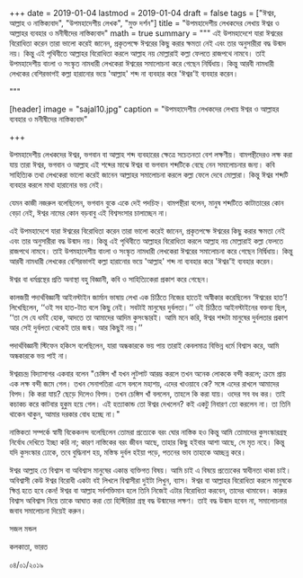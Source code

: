 +++
date = 2019-01-04
lastmod = 2019-01-04
draft = false
tags = ["ঈশ্বর, আল্লাহ ও নাস্তিক্যবাদ", "উপমহাদেশীয় লেখক", "মুক্ত দর্শন"]
title = "উপমহাদেশীয় লেখকদের লেখায় ঈশ্বর ও আল্লাহর ব্যবহার ও মনীষীদের নাস্তিক্যবাদ"
math = true
summary = """
এই উপমহাদেশে যারা ঈশ্বরের বিরোধিতা করেন তারা ভালো করেই জানেন, প্রকৃতপক্ষে ঈশ্বরের কিছু করার ক্ষমতা নেই এবং তার অনুসারীরা বদ্ধ উন্মাদ নয়। কিন্তু এই পৃথিবীতে আল্লাহর বিরোধিতা করলে আল্লাহ নয় মোল্লারাই কল্লা ফেলতে রাজপথে নামবে। তাই উপমহাদেশীয় বাংলা ও সংস্কৃত নামধারী লেখকেরা ঈশ্বরের সমালোচনা করে গেছেন নির্দ্বিধায়। কিন্তু আরবী নামধারী লেখকের বেশিরভাগই কল্লা হারানোর ভয়ে 'আল্লাহ' শব্দ না ব্যবহার করে 'ঈশ্বর'ই ব্যবহার করেন। 

"""

[header]
image = "sajal10.jpg"
caption = "উপমহাদেশীয় লেখকদের লেখায় ঈশ্বর ও আল্লাহর ব্যবহার ও মনীষীদের নাস্তিক্যবাদ"

+++

উপমহাদেশীয় লেখকদের ঈশ্বর, ভগবান বা আল্লাহ শব্দ ব্যবহারের ক্ষেত্রে সচেতনতা বেশ লক্ষণীয়। বামপন্থীদেরও লক্ষ করা যায় তারা ঈশ্বর, ভগবান ও আল্লাহ এই শব্দের মাঝে ঈশ্বর বা ভগবান শব্দটিকে বেছে নেন সমালোচনার জন্য। কবি সাহিত্যিক তথা লেখকেরা ভালো করেই জানেন আল্লাহর সমালোচনা করলে কল্লা ফেলে দেবে মোল্লারা। কিন্তু ঈশ্বর শব্দটি ব্যবহার করলে মাথা হারানোর ভয় নেই।

যেমন কাজী নজরুল বলেছিলেন, ভগবান বুকে একে দেই পদচিহ্ন। বামপন্থীরা বলেন, মানুষ শব্দটিতে কাটাতারের কোন বেড়া নেই, ঈশ্বর নামের কোন বড়বাবু এই বিশ্বসংসার চালাচ্ছেন না।

এই উপমহাদেশে যারা ঈশ্বরের বিরোধিতা করেন তারা ভালো করেই জানেন, প্রকৃতপক্ষে ঈশ্বরের কিছু করার ক্ষমতা নেই এবং তার অনুসারীরা বদ্ধ উন্মাদ নয়। কিন্তু এই পৃথিবীতে আল্লাহর বিরোধিতা করলে আল্লাহ নয় মোল্লারাই কল্লা ফেলতে রাজপথে নামবে। তাই উপমহাদেশীয় বাংলা ও সংস্কৃত নামধারী লেখকেরা ঈশ্বরের সমালোচনা করে গেছেন নির্দ্বিধায়। কিন্তু আরবী নামধারী লেখকের বেশিরভাগই কল্লা হারানোর ভয়ে 'আল্লাহ' শব্দ না ব্যবহার করে 'ঈশ্বর'ই ব্যবহার করেন।

ঈশ্বর বা ধর্মগ্রন্থের প্রতি অনাস্থা বহু বিজ্ঞানী, কবি ও সাহিত্যিকেরা প্রকাশ করে গেছেন।

কালজয়ী পদার্থবিজ্ঞানী আইনস্টাইন জার্মান ভাষায় লেখা এক চিঠিতে নিজের হাতেই অস্বীকার করেছিলেন ‘ঈশ্বরের হাত’! লিখেছিলেন, ‘‘ওই সব হাত-টাত বলে কিছু নেই। সবটাই মানুষের দুর্বলতা।’’ ওই চিঠিতে আইনস্টাইনের বক্তব্য ছিল, ‘‘তা সে যে ধর্মই হোক, আদতে তা আমাদের আদিম কুসংস্কারই। আমি মনে করি, ঈশ্বর শব্দটা মানুষের দুর্বলতার প্রকাশ আর সেই দুর্বলতা থেকেই তার জন্ম। আর কিছুই নয়।’’ 

পদার্থবিজ্ঞানী স্টিফেন হকিংস বলেছিলেন, যারা অন্ধকারকে ভয় পায় তারাই কেবলমাত্র বিভিন্ন ধর্মে বিশ্বাস করে, আমি অন্ধকারকে ভয় পাই না।

ঈশ্বরচন্দ্র বিদ্যাসাগর একবার বলেন "চেঙ্গিস খাঁ যখন লুটপাট আরম্ভ করলে তখন অনেক লোককে বন্দী করলে; ক্রমে প্রায় এক লক্ষ বন্দী জমে গেল। তখন সেনাপতিরা এসে বললে মহাশয়, এদের খাওয়াবে কে? সঙ্গে এদের রাখলে আমাদের বিপদ। কি করা যায়? ছেড়ে দিলেও বিপদ। তখন চেঙ্গিস খাঁ বললেন, তাহলে কি করা যায়। ওদের সব বধ কর। তাই কচাকচ করে কাটবার হুকুম হয়ে গেল। এই হত্যাকান্ড তো ঈশ্বর দেখলেন? কই একটু নিবারণ তো করলেন না। তা তিনি থাকেন থাকুন, আমার দরকার বোধ হচ্ছে না।"

নাস্তিকতা সম্পর্কে স্বামী বিকেকনন্দ বলেছিলেন তোমরা প্রত্যেকে বরং ঘোর নাস্তিক হও কিন্তু আমি তোমাদের কুসংস্কারগ্রস্থ নির্বোধ দেখিতে ইচ্ছা করি না; কারণ নাস্তিকের বরং জীবন আছে, তাহার কিছু হইবার আশা আছে, সে মৃত নহে। কিন্তু যদি কুসংস্কার ঢোকে, তবে বুদ্ধিনাশ হয়, মস্তিস্ক দুর্বল হইয়া পড়ে, পতনের ভাব তাহাকে আচ্ছন্ন করে।

ঈশ্বর আল্লাহ তে বিশ্বাস বা অবিশ্বাস মানুষের একান্ত ব্যক্তিগত বিষয়। আমি চাই এ বিষয়ে প্রত্যেকের স্বাধীনতা থাকা চাই। অবিশ্বাসী কেউ ঈশ্বর বিরোধী একটা বই লিখলে বিশ্বাসীরা দুইটা লিখুন, ব্যাস। ঈশ্বর বা আল্লাহর বিরোধিতা করলে মানুষকে ক্ষিপ্ত হতে হবে কেন! ঈশ্বর বা আল্লাহ সর্বশক্তিমান হলে তিনি নিজেই এটার বিরোধিতা করবেন, তাদের থামাবেন। কারুর বিশ্বাস অবিশ্বাস নিয়ে তাকে আঘাত করা তো হিস্টিরিয়া গ্রস্থ বদ্ধ উন্মাদের লক্ষণ। তাই বদ্ধ উন্মাদ হবেন না, সমালোচনার জবাব সমালোচনা দিয়েই করুন।

সজল মন্ডল

কলকাতা, ভারত

০৪/০১/২০১৯
